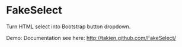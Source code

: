 FakeSelect
==========

Turn HTML select into Bootstrap button dropdown.

Demo:
Documentation see here: http://takien.github.com/FakeSelect/
